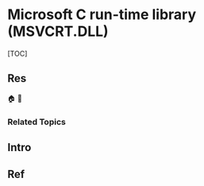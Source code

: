 # Microsoft C run-time library (MSVCRT.DLL)

[TOC]



## Res
🏠 
🚧 


### Related Topics



## Intro



## Ref
